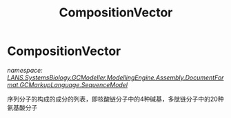 ﻿---
title: CompositionVector
---

# CompositionVector
_namespace: [LANS.SystemsBiology.GCModeller.ModellingEngine.Assembly.DocumentFormat.GCMarkupLanguage.SequenceModel](N-LANS.SystemsBiology.GCModeller.ModellingEngine.Assembly.DocumentFormat.GCMarkupLanguage.SequenceModel.html)_

序列分子的构成的成分的列表，即核酸链分子中的4种碱基，多肽链分子中的20种氨基酸分子




